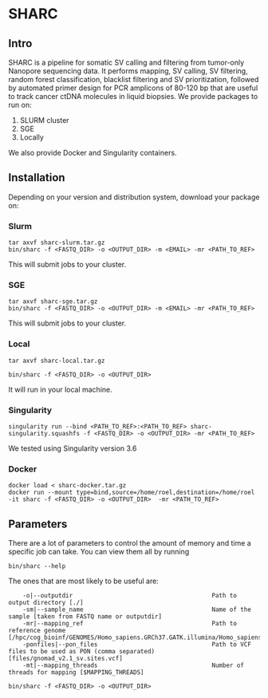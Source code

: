 # SHARC

## Intro 
SHARC is a pipeline for somatic SV calling and filtering from tumor-only Nanopore sequencing data. It performs mapping, SV calling, SV filtering, random forest classification, blacklist filtering and SV prioritization, followed by automated primer design for PCR amplicons of 80-120 bp that are useful to track cancer ctDNA molecules in liquid biopsies. 
We provide packages to run on:

1. SLURM cluster
2. SGE
3. Locally

We also provide Docker and Singularity containers.

## Installation 

Depending on your version and distribution system, download your package on:

### Slurm
```
tar axvf sharc-slurm.tar.gz
bin/sharc -f <FASTQ_DIR> -o <OUTPUT_DIR> -m <EMAIL> -mr <PATH_TO_REF>
```
This will submit jobs to your cluster. 

### SGE
```
tar axvf sharc-sge.tar.gz
bin/sharc -f <FASTQ_DIR> -o <OUTPUT_DIR> -m <EMAIL> -mr <PATH_TO_REF>
```
This will submit jobs to your cluster. 


### Local
```
tar axvf sharc-local.tar.gz

bin/sharc -f <FASTQ_DIR> -o <OUTPUT_DIR>
```
It will run in your local machine. 

### Singularity
```
singularity run --bind <PATH_TO_REF>:<PATH_TO_REF> sharc-singularity.squashfs -f <FASTQ_DIR> -o <OUTPUT_DIR> -mr <PATH_TO_REF>
```
We tested using Singularity version 3.6

### Docker
```
docker load < sharc-docker.tar.gz
docker run --mount type=bind,source=/home/roel,destination=/home/roel -it sharc -f <FASTQ_DIR> -o <OUTPUT_DIR>  -mr <PATH_TO_REF>
```

## Parameters
There are a lot of parameters to control the amount of memory and time a specific job can take. You can view them all by running
```
bin/sharc --help
```
The ones that are most likely to be useful are:
```
    -o|--outputdir                                       Path to output directory [./]
    -sm|--sample_name                                    Name of the sample [taken from FASTQ name or outputdir]
    -mr|--mapping_ref                                    Path to reference genome [/hpc/cog_bioinf/GENOMES/Homo_sapiens.GRCh37.GATK.illumina/Homo_sapiens.GRCh37.GATK.illumina.fasta]
    -ponfiles|--pon_files                                Path to VCF files to be used as PON (comma separated) [files/gnomad_v2.1_sv.sites.vcf]
    -mt|--mapping_threads                                Number of threads for mapping [$MAPPING_THREADS]

bin/sharc -f <FASTQ_DIR> -o <OUTPUT_DIR>
```
